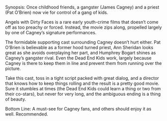 Synopsis: Once childhood friends, a gangster (James Cagney) and a priest (Pat O’Brien) now vie for control of a gang of kids.

Angels with Dirty Faces is a rare early youth-crime films that doesn’t come off as too preachy or forced.  Instead, the movie zips along, propelled largely by one of Cagney’s signature performances.

The formidable supporting cast surrounding Cagney doesn’t hurt either.  Pat O’Brien is believable as a former hood turned priest, Ann Sheridan looks great as she avoids overplaying her part, and Humphrey Bogart shines as Cagney’s gangster rival.  Even the Dead End Kids work, largely because Cagney is there to keep them in line and prevent them from running over the picture. 

Take this cast, toss in a tight script packed with great dialog, and a director that knows how to keep things rolling and the result is a pretty good movie.  Sure it stumbles at times (the Dead End Kids could learn a thing or two from their co-stars), but never for very long, and the ambiguous ending is a thing of beauty.

Bottom Line: A must-see for Cagney fans, and others should enjoy it as well.  Recommended.
